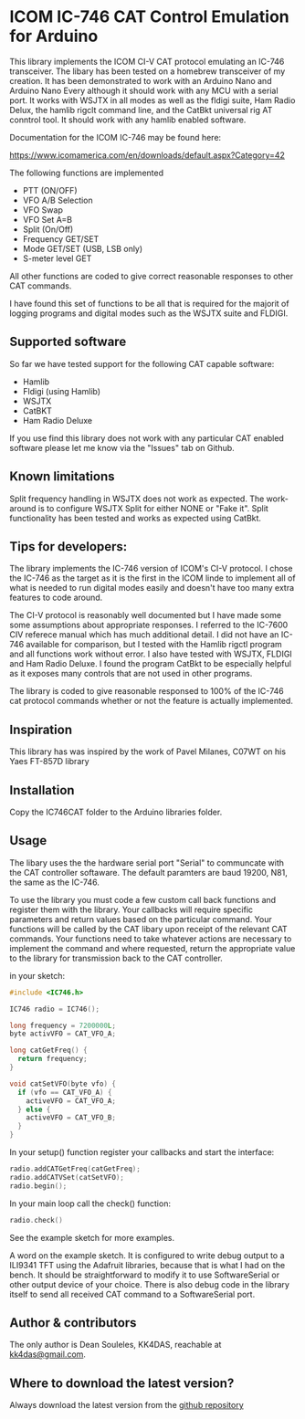 # ICOM IC-746 CAT Control Emulation for Arduino #

This library implements the ICOM CI-V CAT protocol emulating an IC-746 transceiver.  The libary has been tested on a homebrew transceiver of my creation.  It has been demonstrated to work with an Arduino Nano and Arduino Nano Every although it should work with any MCU with a serial port.  It works with WSJTX in all modes as well as the fldigi suite, Ham Radio Delux, the hamlib rigclt command line, and the CatBkt universal rig AT conntrol tool.  It should work with any hamlib enabled software.

Documentation for the ICOM IC-746 may be found here:

https://www.icomamerica.com/en/downloads/default.aspx?Category=42 

The following functions are implemented
* PTT (ON/OFF)
* VFO A/B Selection
* VFO Swap
* VFO Set A=B
* Split (On/Off)
* Frequency GET/SET
* Mode GET/SET (USB, LSB only)
* S-meter level GET

All other functions are coded to give correct reasonable responses to other CAT commands.

I have found this set of functions to be all that is required for the majorit of logging programs and digital modes such as the WSJTX suite and FLDIGI.


## Supported software ##

So far we have tested support for the following CAT capable software:

* Hamlib
* Fldigi (using Hamlib)
* WSJTX
* CatBKT
* Ham Radio Deluxe

If you use find this library does not work with any particular CAT enabled software please let me know via the "Issues" tab on Github.

## Known limitations ##

Split frequency handling in WSJTX does not work as expected.  The work-around is to configure WSJTX Split for either NONE or "Fake it".  Split functionality has been tested and works as expected using CatBkt.  

## Tips for developers: ##

The library implements the IC-746 version of ICOM's CI-V protocol.  I chose the IC-746 as the target as it is the first in the ICOM linde to implement all of what is needed to run digital modes easily and doesn't have too many extra features to code around.

The CI-V protocol is reasonably well documented but I have made some  some assumptions about appropriate responses. I referred to the IC-7600 CIV referece manual which has much additional detail. I did not have an IC-746 available for comparison, but I tested with the Hamlib rigctl program and all functions work without error.  I also have tested with WSJTX, FLDIGI and Ham Radio Deluxe. I found the program CatBkt to be especially helpful as it exposes many controls that are not used in other programs.  

The library is coded to give reasonable responsed to 100% of the IC-746 cat protocol commands whether or not the feature is actually implemented.

## Inspiration ##

This library has was inspired by the work of Pavel Milanes, C07WT on his Yaes FT-857D library

## Installation ##

Copy the IC746CAT folder to the Arduino libraries folder.

## Usage ##

The libary uses the the hardware serial port "Serial" to communcate with the CAT controller softaware.  The default paramters are baud 19200, N81, the same as the IC-746.

To use the library you must code a few custom call back functions and register them with the library.  Your callbacks will require specific parameters and return values based on the particular command.  Your functions will be called by the CAT libary upon receipt of the relevant CAT commands.  Your functions need to take whatever actions are necessary to implement the command and where requested, return the appropriate value to the library for transmission back to the CAT controller.

in your sketch:
```C++
#include <IC746.h>

IC746 radio = IC746();

long frequency = 7200000L;
byte activVFO = CAT_VFO_A; 

long catGetFreq() {
  return frequency;
}

void catSetVFO(byte vfo) {
  if (vfo == CAT_VFO_A) {
    activeVFO = CAT_VFO_A;
  } else {
    activeVFO = CAT_VFO_B;
  }
}
```

In your setup() function register your callbacks and start the interface:
```C++
radio.addCATGetFreq(catGetFreq);
radio.addCATVSet(catSetVFO);
radio.begin();
```
In your main loop call the check() function:
```C++
radio.check()
```
See the example sketch for more examples.

A word on the example sketch.  It is configured to write debug output to a ILI9341 TFT using the Adafruit libraries, because that is what I had on the bench. It should be straightforward to modify it to use SoftwareSerial or other output device of your choice.  There is also debug code in the library itself to send all received CAT command to a SoftwareSerial port.

## Author & contributors ##

The only author is Dean Souleles, KK4DAS, reachable at kk4das@gmail.com.

## Where to download the latest version? ##

Always download the latest version from the [github repository](https://github.com/KK4DAS/IC746CAT/)


